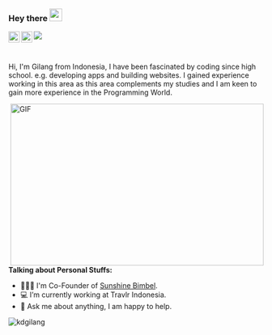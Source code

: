 ### Hey there <img src="https://media.giphy.com/media/hvRJCLFzcasrR4ia7z/giphy.gif" width="25px">
<a href="https://twitter.com/kdgilang" target="_blank">
  <img align="left" alt="Gilang | Twitter" width="22px" src="https://raw.githubusercontent.com/peterthehan/peterthehan/master/assets/twitter.svg" />
</a>
<a href="https://www.linkedin.com/in/kdgilang/" target="_blank">
  <img align="left" alt="Gilang LinkedIN" width="22px" src="https://raw.githubusercontent.com/peterthehan/peterthehan/master/assets/linkedin.svg" />
</a>

![](https://visitor-badge.glitch.me/badge?page_id=kdgilang.kadgilang)

<br />

Hi, I'm Gilang from Indonesia, I have been fascinated by coding since high school. e.g. developing
apps and building websites. I gained experience working in this area as this area complements my studies and I am keen to gain more experience in the Programming World.

  <img align="right" alt="GIF" src="https://media.giphy.com/media/qgQUggAC3Pfv687qPC/giphy.gif?raw=true" width="500" height="320" />
  
**Talking about Personal Stuffs:**

- 👨🏽‍💻 I'm Co-Founder of [Sunshine Bimbel](https://sunshinebimbel.com).
- 💻 I’m currently working at Travlr Indonesia.
- 💬 Ask me about anything, I am happy to help.

<img src="https://github-readme-stats.vercel.app/api?username=kdgilang&show_icons=true&theme=gotham" alt="kdgilang" />
